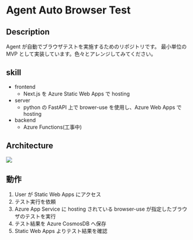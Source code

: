 # Agent Auto Browser Test

## Description

Agent が自動でブラウザテストを実施するためのリポジトリです。
最小単位の MVP として実装しています。色々とアレンジしてみてください。

## skill

- frontend
  - Next.js を Azure Static Web Apps で hosting
- server
  - python の FastAPI 上で brower-use を使用し、Azure Web Apps で hosting
- backend
  - Azure Functions(工事中)

## Architecture

![](https://storage.googleapis.com/zenn-user-upload/e7ec2f642a4d-20250112.png)

## 動作

1. User が Static Web Apps にアクセス
2. テスト実行を依頼
3. Azure App Service に hosting されている browser-use が指定したブラウザのテストを実行
4. テスト結果を Azure CosmosDB へ保存
5. Static Web Apps よりテスト結果を確認
